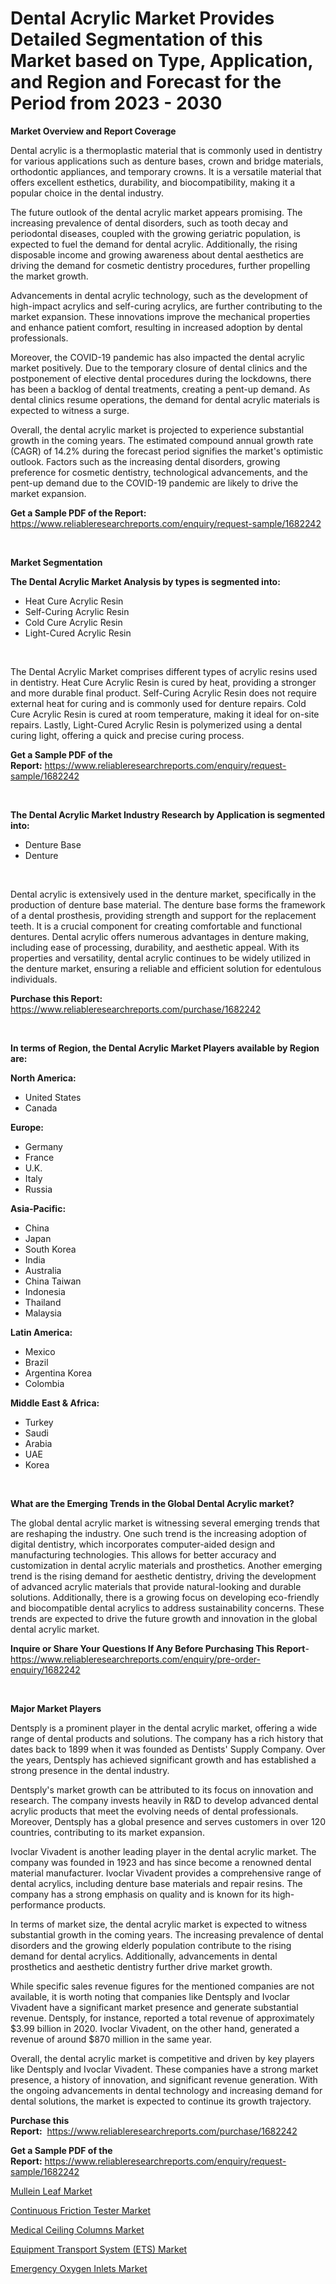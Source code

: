<p><h1>Dental Acrylic Market Provides Detailed Segmentation of this Market based on Type, Application, and Region and Forecast for the Period from 2023 - 2030</h1></p><p><strong>Market Overview and Report Coverage</strong></p>
<p><p>Dental acrylic is a thermoplastic material that is commonly used in dentistry for various applications such as denture bases, crown and bridge materials, orthodontic appliances, and temporary crowns. It is a versatile material that offers excellent esthetics, durability, and biocompatibility, making it a popular choice in the dental industry.</p><p>The future outlook of the dental acrylic market appears promising. The increasing prevalence of dental disorders, such as tooth decay and periodontal diseases, coupled with the growing geriatric population, is expected to fuel the demand for dental acrylic. Additionally, the rising disposable income and growing awareness about dental aesthetics are driving the demand for cosmetic dentistry procedures, further propelling the market growth.</p><p>Advancements in dental acrylic technology, such as the development of high-impact acrylics and self-curing acrylics, are further contributing to the market expansion. These innovations improve the mechanical properties and enhance patient comfort, resulting in increased adoption by dental professionals.</p><p>Moreover, the COVID-19 pandemic has also impacted the dental acrylic market positively. Due to the temporary closure of dental clinics and the postponement of elective dental procedures during the lockdowns, there has been a backlog of dental treatments, creating a pent-up demand. As dental clinics resume operations, the demand for dental acrylic materials is expected to witness a surge.</p><p>Overall, the dental acrylic market is projected to experience substantial growth in the coming years. The estimated compound annual growth rate (CAGR) of 14.2% during the forecast period signifies the market's optimistic outlook. Factors such as the increasing dental disorders, growing preference for cosmetic dentistry, technological advancements, and the pent-up demand due to the COVID-19 pandemic are likely to drive the market expansion.</p></p>
<p><strong>Get a Sample PDF of the Report:</strong> <a href="https://www.reliableresearchreports.com/enquiry/request-sample/1682242">https://www.reliableresearchreports.com/enquiry/request-sample/1682242</a></p>
<p>&nbsp;</p>
<p><strong>Market Segmentation</strong></p>
<p><strong>The Dental Acrylic Market Analysis by types is segmented into:</strong></p>
<p><ul><li>Heat Cure Acrylic Resin</li><li>Self-Curing Acrylic Resin</li><li>Cold Cure Acrylic Resin</li><li>Light-Cured Acrylic Resin</li></ul></p>
<p>&nbsp;</p>
<p><p>The Dental Acrylic Market comprises different types of acrylic resins used in dentistry. Heat Cure Acrylic Resin is cured by heat, providing a stronger and more durable final product. Self-Curing Acrylic Resin does not require external heat for curing and is commonly used for denture repairs. Cold Cure Acrylic Resin is cured at room temperature, making it ideal for on-site repairs. Lastly, Light-Cured Acrylic Resin is polymerized using a dental curing light, offering a quick and precise curing process.</p></p>
<p><strong>Get a Sample PDF of the Report:</strong>&nbsp;<a href="https://www.reliableresearchreports.com/enquiry/request-sample/1682242">https://www.reliableresearchreports.com/enquiry/request-sample/1682242</a></p>
<p>&nbsp;</p>
<p><strong>The Dental Acrylic Market Industry Research by Application is segmented into:</strong></p>
<p><ul><li>Denture Base</li><li>Denture</li></ul></p>
<p>&nbsp;</p>
<p><p>Dental acrylic is extensively used in the denture market, specifically in the production of denture base material. The denture base forms the framework of a dental prosthesis, providing strength and support for the replacement teeth. It is a crucial component for creating comfortable and functional dentures. Dental acrylic offers numerous advantages in denture making, including ease of processing, durability, and aesthetic appeal. With its properties and versatility, dental acrylic continues to be widely utilized in the denture market, ensuring a reliable and efficient solution for edentulous individuals.</p></p>
<p><strong>Purchase this Report:</strong>&nbsp; <a href="https://www.reliableresearchreports.com/purchase/1682242">https://www.reliableresearchreports.com/purchase/1682242</a></p>
<p>&nbsp;</p>
<p><strong>In terms of Region, the Dental Acrylic Market Players available by Region are:</strong></p>
<p>
    <p> <strong> North America: </strong>
        <ul>
            <li>United States</li>
            <li>Canada</li>
        </ul>
        </p> 
    <p> <strong> Europe: </strong>
        <ul>
            <li>Germany</li>
            <li>France</li>
            <li>U.K.</li>
            <li>Italy</li>
            <li>Russia</li>
        </ul>
        </p> 
    <p> <strong> Asia-Pacific: </strong>
        <ul>
            <li>China</li>
            <li>Japan</li>
            <li>South Korea</li>
            <li>India</li>
            <li>Australia</li>
            <li>China Taiwan</li>
            <li>Indonesia</li>
            <li>Thailand</li>
            <li>Malaysia</li>
        </ul>
        </p> 
    <p> <strong> Latin America: </strong>
        <ul>
            <li>Mexico</li>
            <li>Brazil</li>
            <li>Argentina Korea</li>
            <li>Colombia</li>
        </ul>
        </p> 
    <p> <strong> Middle East & Africa: </strong>
        <ul>
            <li>Turkey</li>
            <li>Saudi</li>
            <li>Arabia</li>
            <li>UAE</li>
            <li>Korea</li>
        </ul>
    </p>
    </p>
<p>&nbsp;</p>
<p><strong>What are the Emerging Trends in the Global Dental Acrylic market?</strong></p>
<p><p>The global dental acrylic market is witnessing several emerging trends that are reshaping the industry. One such trend is the increasing adoption of digital dentistry, which incorporates computer-aided design and manufacturing technologies. This allows for better accuracy and customization in dental acrylic materials and prosthetics. Another emerging trend is the rising demand for aesthetic dentistry, driving the development of advanced acrylic materials that provide natural-looking and durable solutions. Additionally, there is a growing focus on developing eco-friendly and biocompatible dental acrylics to address sustainability concerns. These trends are expected to drive the future growth and innovation in the global dental acrylic market.</p></p>
<p><strong>Inquire or Share Your Questions If Any Before Purchasing This Report</strong>- <a href="https://www.reliableresearchreports.com/enquiry/pre-order-enquiry/1682242">https://www.reliableresearchreports.com/enquiry/pre-order-enquiry/1682242</a></p>
<p>&nbsp;</p>
<p><strong>Major Market Players</strong></p>
<p><p>Dentsply is a prominent player in the dental acrylic market, offering a wide range of dental products and solutions. The company has a rich history that dates back to 1899 when it was founded as Dentists' Supply Company. Over the years, Dentsply has achieved significant growth and has established a strong presence in the dental industry.</p><p>Dentsply's market growth can be attributed to its focus on innovation and research. The company invests heavily in R&D to develop advanced dental acrylic products that meet the evolving needs of dental professionals. Moreover, Dentsply has a global presence and serves customers in over 120 countries, contributing to its market expansion.</p><p>Ivoclar Vivadent is another leading player in the dental acrylic market. The company was founded in 1923 and has since become a renowned dental material manufacturer. Ivoclar Vivadent provides a comprehensive range of dental acrylics, including denture base materials and repair resins. The company has a strong emphasis on quality and is known for its high-performance products.</p><p>In terms of market size, the dental acrylic market is expected to witness substantial growth in the coming years. The increasing prevalence of dental disorders and the growing elderly population contribute to the rising demand for dental acrylics. Additionally, advancements in dental prosthetics and aesthetic dentistry further drive market growth.</p><p>While specific sales revenue figures for the mentioned companies are not available, it is worth noting that companies like Dentsply and Ivoclar Vivadent have a significant market presence and generate substantial revenue. Dentsply, for instance, reported a total revenue of approximately $3.99 billion in 2020. Ivoclar Vivadent, on the other hand, generated a revenue of around $870 million in the same year.</p><p>Overall, the dental acrylic market is competitive and driven by key players like Dentsply and Ivoclar Vivadent. These companies have a strong market presence, a history of innovation, and significant revenue generation. With the ongoing advancements in dental technology and increasing demand for dental solutions, the market is expected to continue its growth trajectory.</p></p>
<p><strong>Purchase this Report:</strong>&nbsp;&nbsp;<a href="https://www.reliableresearchreports.com/purchase/1682242">https://www.reliableresearchreports.com/purchase/1682242</a></p>
<p></p>
<p><strong>Get a Sample PDF of the Report:</strong>&nbsp;<a href="https://www.reliableresearchreports.com/enquiry/request-sample/1682242">https://www.reliableresearchreports.com/enquiry/request-sample/1682242</a></p>
<p><p><a href="https://medium.com/@randysimpson755/mullein-leaf-market-size-growth-forecast-2023-2030-0edc0cdf006e">Mullein Leaf Market</a></p><p><a href="https://medium.com/@mhdhonirp23/continuous-friction-tester-market-size-growth-forecast-2023-2030-3d7d3865202c">Continuous Friction Tester Market</a></p><p><a href="https://www.linkedin.com/pulse/medical-ceiling-columns-market-size-growth-forecast-from/">Medical Ceiling Columns Market</a></p><p><a href="https://www.linkedin.com/pulse/equipment-transport-system-ets-market-size-growth-forecast/">Equipment Transport System (ETS) Market</a></p><p><a href="https://www.linkedin.com/pulse/emergency-oxygen-inlets-market-size-share-global-analysis/">Emergency Oxygen Inlets Market</a></p></p>